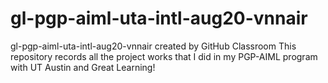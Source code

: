 # gl-pgp-aiml-uta-intl-aug20-vnnair
gl-pgp-aiml-uta-intl-aug20-vnnair created by GitHub Classroom
This repository records all the project works that I did in my PGP-AIML program with UT Austin and Great Learning!
